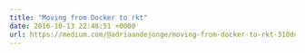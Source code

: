 ```yaml
---
title: "Moving from Docker to rkt"
date: 2016-10-13 22:48:51 +0000
url: https://medium.com/@adriaandejonge/moving-from-docker-to-rkt-310dc9aec938
---
```

